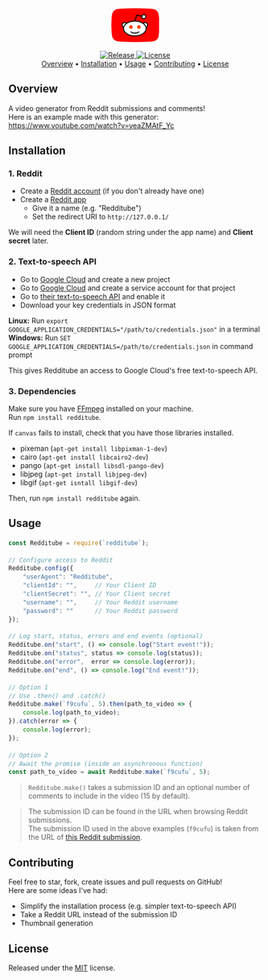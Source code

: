 <p align="center">
    <img src="./resources/images/redditube.png" width="96"/><br/>
</p>
<p align="center">
    <a href="https://github.com/charlypoirier/redditube/releases">
        <img alt="Release" src="https://img.shields.io/badge/Release-v1.0.1-1389BF.svg">
    </a>
    <a href="https://github.com/charlypoirier/redditube/blob/master/LICENSE">
        <img alt="License" src="https://img.shields.io/badge/License-MIT-458831.svg">
    </a><br/>
    <a href="https://github.com/charlypoirier/redditube#overview">Overview</a> •
    <a href="https://github.com/charlypoirier/redditube#installation">Installation</a> •
    <a href="https://github.com/charlypoirier/redditube#usage">Usage</a> •
    <a href="https://github.com/charlypoirier/redditube#contributing">Contributing</a> •
    <a href="https://github.com/charlypoirier/redditube#license">License</a>
</p>

## Overview
A video generator from Reddit submissions and comments!<br/>
Here is an example made with this generator: https://www.youtube.com/watch?v=yeaZMAtF_Yc

## Installation

### 1. Reddit
- Create a [Reddit account](https://www.reddit.com/register/) (if you don't already have one)
- Create a [Reddit app](https://ssl.reddit.com/prefs/apps/)
    - Give it a name (e.g. "Redditube")
    - Set the redirect URI to `http://127.0.0.1/`

We will need the **Client ID** (random string under the app name) and **Client secret** later.

### 2. Text-to-speech API
- Go to [Google Cloud](https://console.cloud.google.com/projectcreate) and create a new project
- Go to [Google Cloud](https://console.cloud.google.com/apis/credentials/serviceaccountkey) and create a service account for that project
- Go to [their text-to-speech API](https://console.cloud.google.com/marketplace/product/google/texttospeech.googleapis.com) and enable it
- Download your key credentials in JSON format

**Linux:** Run `export GOOGLE_APPLICATION_CREDENTIALS="/path/to/credentials.json"` in a terminal<br/>
**Windows:** Run `SET GOOGLE_APPLICATION_CREDENTIALS=/path/to/credentials.json` in command prompt

This gives Redditube an access to Google Cloud's free text-to-speech API.

### 3. Dependencies
Make sure you have [FFmpeg](https://ffmpeg.org/download.html) installed on your machine.<br/>
Run `npm install redditube`.

If `canvas` fails to install, check that you have those libraries installed.
- pixeman (`apt-get install libpixman-1-dev`)
- cairo (`apt-get install libcairo2-dev`)
- pango (`apt-get install libsdl-pango-dev`)
- libjpeg (`apt-get install libjpeg-dev`)
- libgif (`apt-get isntall libgif-dev`)

Then, run `npm install redditube` again.

## Usage

```js
const Redditube = require(`redditube`);

// Configure access to Reddit
Redditube.config({
    "userAgent": "Redditube",
    "clientId": "",     // Your Client ID
    "clientSecret": "", // Your Client secret
    "username": "",     // Your Reddit username
    "password": ""      // Your Reddit password
});

// Log start, status, errors and end events (optional)
Redditube.on("start", () => console.log("Start event!"));
Redditube.on("status", status => console.log(status));
Redditube.on("error",  error => console.log(error));
Redditube.on("end", () => console.log("End event!"));

// Option 1
// Use .then() and .catch()
Redditube.make(`f9cufu`, 5).then(path_to_video => {
    console.log(path_to_video);
}).catch(error => {
    console.log(error);
});

// Option 2
// Await the promise (inside an asynchronous function)
const path_to_video = await Redditube.make(`f9cufu`, 5);
```
> `Redditube.make()` takes a submission ID and an optional number of comments to include in the video (15 by default).

> The submission ID can be found in the URL when browsing Reddit submissions.<br/>
> The submission ID used in the above examples (`f9cufu`) is taken from the URL of [this Reddit submission](https://www.reddit.com/r/AskReddit/comments/f9cufu/what_are_some_ridiculous_history_facts/).

## Contributing
Feel free to star, fork, create issues and pull requests on GitHub!<br/>
Here are some ideas I've had:
- Simplify the installation process (e.g. simpler text-to-speech API)
- Take a Reddit URL instead of the submission ID
- Thumbnail generation

## License
Released under the [MIT](https://github.com/charlypoirier/redditube/blob/master/LICENSE) license.
